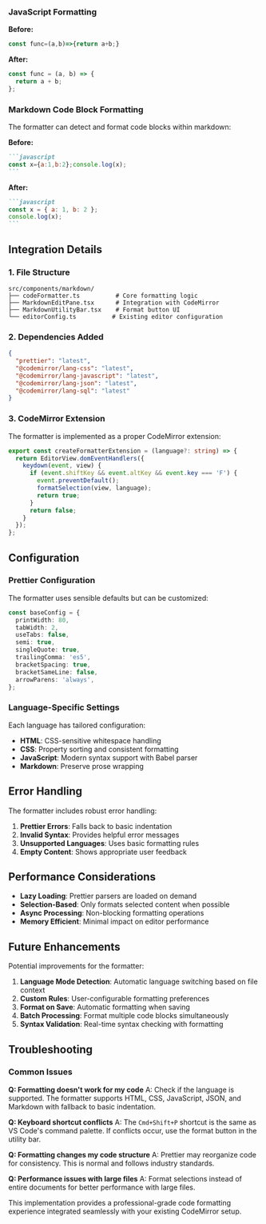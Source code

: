 <!-- # CodeMirror Code Formatter Extension

This implementation adds comprehensive code formatting capabilities to the CodeMirror editor in your Notion-like app.

## Features

### 1. Multi-Language Support
- **HTML**: Pretty formatting with proper indentation and attribute alignment
- **CSS**: Property sorting and consistent spacing
- **JavaScript/TypeScript**: Modern ES6+ syntax formatting
- **JSON**: Proper structure and indentation
- **Markdown**: Code block detection and formatting

### 2. Intelligent Language Detection
The formatter automatically detects the language based on content patterns:
```javascript
// JavaScript detection
function detectLanguage(content) {
  // Looks for keywords like 'function', '=>', 'const', etc.
}
```

### 3. Formatting Options

#### Keyboard Shortcuts
- **Primary**: `Cmd + Shift + P` (Mac) or `Ctrl + Shift + P` (Windows/Linux) - same as VS Code
- **Manual**: Format button in the utility bar

#### Selection-Based Formatting
- **No Selection**: Formats the entire document
- **With Selection**: Formats only the selected text
- **Markdown Code Blocks**: Automatically detects and formats code within \`\`\` blocks

### 4. Fallback Mechanism
If Prettier formatting fails (unsupported language or syntax errors), the formatter falls back to basic indentation:
- Automatic bracket/tag-based indentation
- Consistent spacing
- Proper nesting structure

## Usage Examples

### HTML Formatting
**Before:**
```html
<div><p>Hello</p><span style="color:red;">World</span></div>
```

**After:**
```html
<div>
  <p>Hello</p>
  <span style="color: red;">World</span>
</div>
```

### CSS Formatting
**Before:**
```css
.container{margin:0;padding:10px;background-color:#fff;}
```

**After:**
```css
.container {
  margin: 0;
  padding: 10px;
  background-color: #fff;
}
``` -->

### JavaScript Formatting
**Before:**
```javascript
const func=(a,b)=>{return a+b;}
```

**After:**
```javascript
const func = (a, b) => {
  return a + b;
};
```

### Markdown Code Block Formatting
The formatter can detect and format code blocks within markdown:

**Before:**
````markdown
```javascript
const x={a:1,b:2};console.log(x);
```
````

**After:**
````markdown
```javascript
const x = { a: 1, b: 2 };
console.log(x);
```
````

## Integration Details

### 1. File Structure
```
src/components/markdown/
├── codeFormatter.ts          # Core formatting logic
├── MarkdownEditPane.tsx      # Integration with CodeMirror
├── MarkdownUtilityBar.tsx    # Format button UI
└── editorConfig.ts          # Existing editor configuration
```

### 2. Dependencies Added
```json
{
  "prettier": "latest",
  "@codemirror/lang-css": "latest",
  "@codemirror/lang-javascript": "latest", 
  "@codemirror/lang-json": "latest",
  "@codemirror/lang-sql": "latest"
}
```

### 3. CodeMirror Extension
The formatter is implemented as a proper CodeMirror extension:
```typescript
export const createFormatterExtension = (language?: string) => {
  return EditorView.domEventHandlers({
    keydown(event, view) {
      if (event.shiftKey && event.altKey && event.key === 'F') {
        event.preventDefault();
        formatSelection(view, language);
        return true;
      }
      return false;
    }
  });
};
```

## Configuration

### Prettier Configuration
The formatter uses sensible defaults but can be customized:

```typescript
const baseConfig = {
  printWidth: 80,
  tabWidth: 2,
  useTabs: false,
  semi: true,
  singleQuote: true,
  trailingComma: 'es5',
  bracketSpacing: true,
  bracketSameLine: false,
  arrowParens: 'always',
};
```

### Language-Specific Settings
Each language has tailored configuration:
- **HTML**: CSS-sensitive whitespace handling
- **CSS**: Property sorting and consistent formatting
- **JavaScript**: Modern syntax support with Babel parser
- **Markdown**: Preserve prose wrapping

## Error Handling

The formatter includes robust error handling:

1. **Prettier Errors**: Falls back to basic indentation
2. **Invalid Syntax**: Provides helpful error messages
3. **Unsupported Languages**: Uses basic formatting rules
4. **Empty Content**: Shows appropriate user feedback

## Performance Considerations

- **Lazy Loading**: Prettier parsers are loaded on demand
- **Selection-Based**: Only formats selected content when possible
- **Async Processing**: Non-blocking formatting operations
- **Memory Efficient**: Minimal impact on editor performance

## Future Enhancements

Potential improvements for the formatter:

1. **Language Mode Detection**: Automatic language switching based on file context
2. **Custom Rules**: User-configurable formatting preferences
3. **Format on Save**: Automatic formatting when saving
4. **Batch Processing**: Format multiple code blocks simultaneously
5. **Syntax Validation**: Real-time syntax checking with formatting

## Troubleshooting

### Common Issues

**Q: Formatting doesn't work for my code**
A: Check if the language is supported. The formatter supports HTML, CSS, JavaScript, JSON, and Markdown with fallback to basic indentation.

**Q: Keyboard shortcut conflicts**
A: The `Cmd+Shift+P` shortcut is the same as VS Code's command palette. If conflicts occur, use the format button in the utility bar.

**Q: Formatting changes my code structure**
A: Prettier may reorganize code for consistency. This is normal and follows industry standards.

**Q: Performance issues with large files**
A: Format selections instead of entire documents for better performance with large files.

This implementation provides a professional-grade code formatting experience integrated seamlessly with your existing CodeMirror setup. 